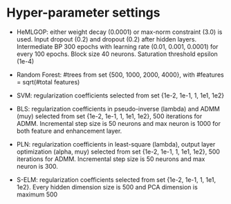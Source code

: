 

Hyper-parameter settings
=========================

* HeMLGOP: either weight decay (0.0001) or max-norm constraint (3.0) is used. Input dropout (0.2) and dropout (0.2) after hidden layers. Intermediate BP 300 epochs with learning rate (0.01, 0.001, 0.0001) for every 100 epochs. Block size 40 neurons. Saturation threshold epsilon (1e-4)

* Random Forest: #trees from set {500, 1000, 2000, 4000}, with #features = sqrt(#total features)

* SVM: regularization coefficients selected from set {1e-2, 1e-1, 1, 1e1, 1e2}

* BLS: regularization coefficients in pseudo-inverse (lambda) and ADMM (muy) selected from set {1e-2, 1e-1, 1, 1e1, 1e2}, 500 iterations for ADMM. Incremental step size is 50 neurons and max neuron is 1000 for both feature and enhancement layer. 

* PLN: regularization coefficients in least-square (lambda), output layer optimization (alpha, muy) selected from set {1e-2, 1e-1, 1, 1e1, 1e2}, 500 iterations for ADMM. Incremental step size is 50 neurons and max neuron is 300.

* S-ELM: regularization coefficients selected from set {1e-2, 1e-1, 1, 1e1, 1e2}. Every hidden dimension size is 500 and PCA dimension is maximum 500 

